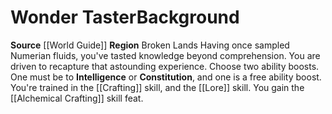 ﻿---
ability: null
ability_boost: null
feat: null
id: '63'
name: Wonder Taster
prerequisite: null
rarity: null
skill: null
source: '[[DATABASE/source/World Guide|World Guide]]'
subcategory: regional
trait: null
type: null

---
# Wonder Taster<span class="item-type">Background</span>

**Source** [[World Guide]] 
**Region** Broken Lands
Having once sampled Numerian fluids, you've tasted knowledge beyond comprehension. You are driven to recapture that astounding experience.
Choose two ability boosts. One must be to **Intelligence** or **Constitution**, and one is a free ability boost.
You're trained in the [[Crafting]] skill, and the [[Lore]] skill. You gain the [[Alchemical Crafting]] skill feat.